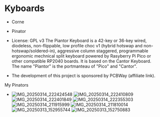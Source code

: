# Kyboards

- Corne

- Pinator

- License: GPL v3
The Piantor Keyboard is a 42-key or 36-key wired, diodeless, non-flippable, low profile choc v1 (hybrid hotswap and non-hotswap/soldered-in), aggressive column staggered, programmable ergonomic mechnical split keyboard powered by Rasyberry Pi Pico or other compatible RP2040 boards. It is based on the Cantor Keyboard. The name "Piantor" is the portmanteau of "Pico" and "Cantor".

- The development of this project is sponsored by PCBWay (affiliate link).

My Pinators
- ![IMG_20250314_222424548](https://github.com/user-attachments/assets/c6377fd8-eefe-449a-9d9c-c8fdac3bc70d)
![IMG_20250314_222410809](https://github.com/user-attachments/assets/bcd2b767-a18c-44b1-b26b-1f8c87438d00)
![IMG_20250314_222401849](https://github.com/user-attachments/assets/6d40c165-03a7-4b3f-b1bd-ba9bd2c46fd5)
![IMG_20250314_222355303](https://github.com/user-attachments/assets/5c804816-bc42-4e71-b6a8-201562893b5e)
![IMG_20250314_211915999](https://github.com/user-attachments/assets/b601f622-4756-495e-aa4b-77e3ac2c9040)
![IMG_20250314_211810014](https://github.com/user-attachments/assets/07c302b9-b98d-4615-92f5-a6ef09af2def)
![IMG_20250313_152955744](https://github.com/user-attachments/assets/a281da53-6960-4e87-bdfb-3a4eaff7003f)
![IMG_20250313_152750883](https://github.com/user-attachments/assets/33e72804-01f0-4b1b-90ea-7114e2ec3879)
